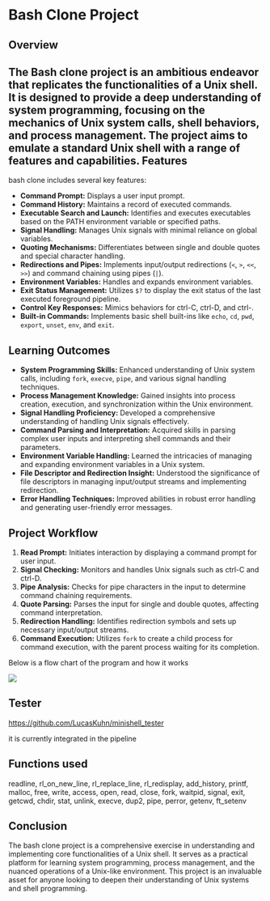 Bash Clone Project
=================

Overview
--------

The Bash clone project is an ambitious endeavor that replicates the functionalities of a Unix shell. It is designed to provide a deep understanding of system programming, focusing on the mechanics of Unix system calls, shell behaviors, and process management. The project aims to emulate a standard Unix shell with a range of features and capabilities.
Features
--------

bash clone includes several key features:

-   **Command Prompt:** Displays a user input prompt.
-   **Command History:** Maintains a record of executed commands.
-   **Executable Search and Launch:** Identifies and executes executables based on the PATH environment variable or specified paths.
-   **Signal Handling:** Manages Unix signals with minimal reliance on global variables.
-   **Quoting Mechanisms:** Differentiates between single and double quotes and special character handling.
-   **Redirections and Pipes:** Implements input/output redirections (`<`, `>`, `<<`, `>>`) and command chaining using pipes (`|`).
-   **Environment Variables:** Handles and expands environment variables.
-   **Exit Status Management:** Utilizes `$?` to display the exit status of the last executed foreground pipeline.
-   **Control Key Responses:** Mimics behaviors for ctrl-C, ctrl-D, and ctrl-.
-   **Built-in Commands:** Implements basic shell built-ins like `echo`, `cd`, `pwd`, `export`, `unset`, `env`, and `exit`.

Learning Outcomes
-----------------

-   **System Programming Skills:** Enhanced understanding of Unix system calls, including `fork`, `execve`, `pipe`, and various signal handling techniques.
-   **Process Management Knowledge:** Gained insights into process creation, execution, and synchronization within the Unix environment.
-   **Signal Handling Proficiency:** Developed a comprehensive understanding of handling Unix signals effectively.
-   **Command Parsing and Interpretation:** Acquired skills in parsing complex user inputs and interpreting shell commands and their parameters.
-   **Environment Variable Handling:** Learned the intricacies of managing and expanding environment variables in a Unix system.
-   **File Descriptor and Redirection Insight:** Understood the significance of file descriptors in managing input/output streams and implementing redirection.
-   **Error Handling Techniques:** Improved abilities in robust error handling and generating user-friendly error messages.

Project Workflow
----------------

1.  **Read Prompt:** Initiates interaction by displaying a command prompt for user input.
2.  **Signal Checking:** Monitors and handles Unix signals such as ctrl-C and ctrl-D.
3.  **Pipe Analysis:** Checks for pipe characters in the input to determine command chaining requirements.
4.  **Quote Parsing:** Parses the input for single and double quotes, affecting command interpretation.
5.  **Redirection Handling:** Identifies redirection symbols and sets up necessary input/output streams.
6.  **Command Execution:** Utilizes `fork` to create a child process for command execution, with the parent process waiting for its completion.

Below is a flow chart of the program and how it works

<img src="img/bash clone flowchart.png"></a>

## Tester

https://github.com/LucasKuhn/minishell_tester

it is currently integrated in the pipeline

## Functions used

readline, rl_on_new_line, rl_replace_line, rl_redisplay,
add_history, printf, malloc, free, write, access, open, read,
close, fork, waitpid, signal, exit, getcwd, chdir, stat, unlink,
execve, dup2, pipe, perror, getenv, ft_setenv

Conclusion
----------

The bash clone project is a comprehensive exercise in understanding and implementing core functionalities of a Unix shell. It serves as a practical platform for learning system programming, process management, and the nuanced operations of a Unix-like environment. This project is an invaluable asset for anyone looking to deepen their understanding of Unix systems and shell programming.
